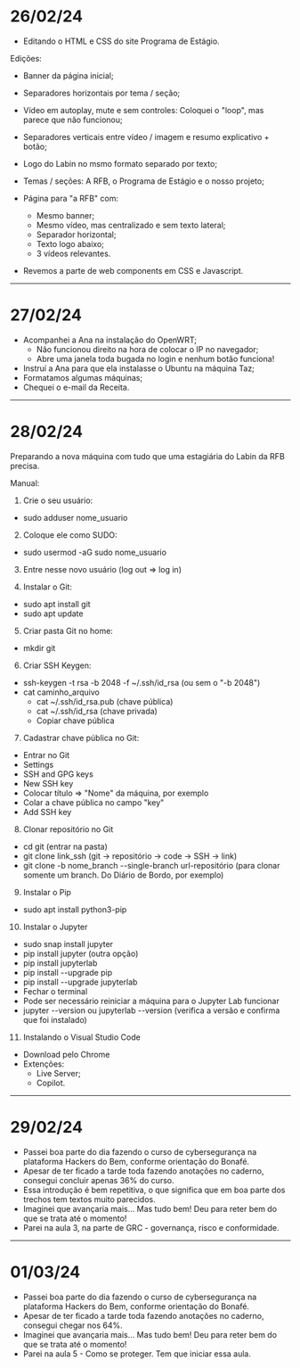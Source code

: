 # 26/02/24

* Editando o HTML e CSS do site Programa de Estágio.

Edições:

* Banner da página inicial;
* Separadores horizontais por tema / seção;
* Vídeo em autoplay, mute e sem controles: Coloquei o "loop", mas parece que não funcionou;
* Separadores verticais entre vídeo / imagem e resumo explicativo + botão;
* Logo do Labin no msmo formato separado por texto;
* Temas / seções: A RFB, o Programa de Estágio e o nosso projeto;
* Página para "a RFB" com:
  - Mesmo banner;
  - Mesmo vídeo, mas centralizado e sem texto lateral;
  - Separador horizontal;
  - Texto logo abaixo;
  - 3 vídeos relevantes.

* Revemos a parte de web components em CSS e Javascript.

---

# 27/02/24

* Acompanhei a Ana na instalação do OpenWRT;
  - Não funcionou direito na hora de colocar o IP no navegador;
  - Abre uma janela toda bugada no login e nenhum botão funciona!
* Instruí a Ana para que ela instalasse o Ubuntu na máquina Taz;
* Formatamos algumas máquinas;
* Chequei o e-mail da Receita.

---

# 28/02/24

Preparando a nova máquina com tudo que uma estagiária do Labin da RFB precisa.

Manual:

1) Crie o seu usuário:

- sudo adduser nome_usuario

2) Coloque ele como SUDO:

- sudo usermod -aG sudo nome_usuario

3) Entre nesse novo usuário (log out => log in)

4) Instalar o Git:

- sudo apt install git
- sudo apt update

5) Criar pasta Git no home:

- mkdir git

6) Criar SSH Keygen:

- ssh-keygen -t rsa -b 2048 -f ~/.ssh/id_rsa (ou sem o "-b 2048")
- cat caminho_arquivo
  - cat ~/.ssh/id_rsa.pub (chave pública)
  - cat ~/.ssh/id_rsa (chave privada)
  - Copiar chave pública

7) Cadastrar chave pública no Git:

- Entrar no Git
- Settings
- SSH and GPG keys
- New SSH key
- Colocar título => "Nome" da máquina, por exemplo
- Colar a chave pública no campo "key"
- Add SSH key

8) Clonar repositório no Git

- cd git (entrar na pasta)
- git clone link_ssh (git -> repositório -> code -> SSH -> link)
- git clone -b nome_branch --single-branch url-repositório (para clonar somente um branch. Do Diário de Bordo, por exemplo)

9) Instalar o Pip

- sudo apt install python3-pip

10) Instalar o Jupyter

- sudo snap install jupyter
- pip install jupyter (outra opção)
- pip install jupyterlab
- pip install --upgrade pip
- pip install --upgrade jupyterlab
- Fechar o terminal
- Pode ser necessário reiniciar a máquina para o Jupyter Lab funcionar
- jupyter --version ou jupyterlab --version (verifica a versão e confirma que foi instalado)

11) Instalando o Visual Studio Code

- Download pelo Chrome
- Extenções:
  - Live Server;
  - Copilot.
 
---

# 29/02/24

* Passei boa parte do dia fazendo o curso de cybersegurança na plataforma Hackers do Bem, conforme orientação do Bonafé.
* Apesar de ter ficado a tarde toda fazendo anotações no caderno, consegui concluir apenas 36% do curso.
* Essa introdução é bem repetitiva, o que significa que em boa parte dos trechos tem textos muito parecidos.
* Imaginei que avançaria mais... Mas tudo bem! Deu para reter bem do que se trata até o momento!
* Parei na aula 3, na parte de GRC - governança, risco e conformidade.

---

# 01/03/24

* Passei boa parte do dia fazendo o curso de cybersegurança na plataforma Hackers do Bem, conforme orientação do Bonafé.
* Apesar de ter ficado a tarde toda fazendo anotações no caderno, consegui chegar nos 64%.
* Imaginei que avançaria mais... Mas tudo bem! Deu para reter bem do que se trata até o momento!
* Parei na aula 5 - Como se proteger. Tem que iniciar essa aula.